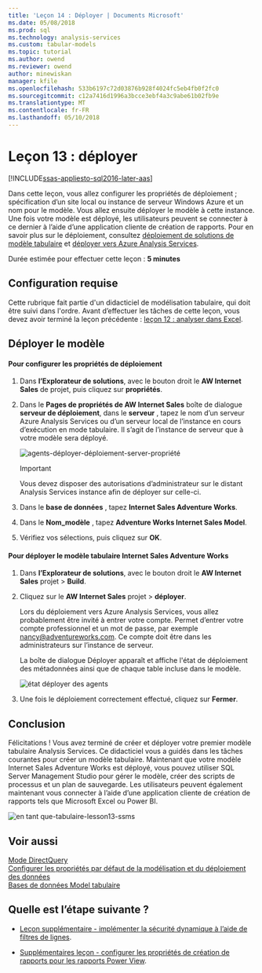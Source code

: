 ```yaml
---
title: 'Leçon 14 : Déployer | Documents Microsoft'
ms.date: 05/08/2018
ms.prod: sql
ms.technology: analysis-services
ms.custom: tabular-models
ms.topic: tutorial
ms.author: owend
ms.reviewer: owend
author: minewiskan
manager: kfile
ms.openlocfilehash: 533b6197c72d03876b928f4024fc5eb4fb0f2fc0
ms.sourcegitcommit: c12a7416d1996a3bcce3ebf4a3c9abe61b02fb9e
ms.translationtype: MT
ms.contentlocale: fr-FR
ms.lasthandoff: 05/10/2018
---
```

# <a name="lesson-13-deploy"></a>Leçon 13 : déployer
[!INCLUDE[ssas-appliesto-sql2016-later-aas](../includes/ssas-appliesto-sql2016-later-aas.md)]

Dans cette leçon, vous allez configurer les propriétés de déploiement ; spécification d’un site local ou instance de serveur Windows Azure et un nom pour le modèle. Vous allez ensuite déployer le modèle à cette instance. Une fois votre modèle est déployé, les utilisateurs peuvent se connecter à ce dernier à l’aide d’une application cliente de création de rapports. Pour en savoir plus sur le déploiement, consultez [déploiement de solutions de modèle tabulaire](../analysis-services/tabular-models/tabular-model-solution-deployment-ssas-tabular.md) et [déployer vers Azure Analysis Services](https://docs.microsoft.com/azure/analysis-services/analysis-services-deploy).  
  
Durée estimée pour effectuer cette leçon : **5 minutes**  
  
## <a name="prerequisites"></a>Configuration requise  
Cette rubrique fait partie d'un didacticiel de modélisation tabulaire, qui doit être suivi dans l'ordre. Avant d’effectuer les tâches de cette leçon, vous devez avoir terminé la leçon précédente : [leçon 12 : analyser dans Excel](../analysis-services/lesson-12-analyze-in-excel.md).  
  
## <a name="deploy-the-model"></a>Déployer le modèle  
  
#### <a name="to-configure-deployment-properties"></a>Pour configurer les propriétés de déploiement  
  
1.  Dans **l’Explorateur de solutions**, avec le bouton droit le **AW Internet Sales** de projet, puis cliquez sur **propriétés**.  
  
2.  Dans le **Pages de propriétés de AW Internet Sales** boîte de dialogue **serveur de déploiement**, dans le **serveur** , tapez le nom d’un serveur Azure Analysis Services ou d’un serveur local de l’instance en cours d’exécution en mode tabulaire. Il s’agit de l’instance de serveur que à votre modèle sera déployé.  

    ![agents-déployer-déploiement-server-propriété](../analysis-services/media/aas-deploy-deployment-server-property.png)
 
    > [!IMPORTANT]  
    > Vous devez disposer des autorisations d’administrateur sur le distant Analysis Services instance afin de déployer sur celle-ci.  
  
3.  Dans le **base de données** , tapez **Internet Sales Adventure Works**.  
  
4.  Dans le **Nom_modèle** , tapez **Adventure Works Internet Sales Model**.  
  
5.  Vérifiez vos sélections, puis cliquez sur **OK**.  
  
#### <a name="to-deploy-the-adventure-works-internet-sales-tabular-model"></a>Pour déployer le modèle tabulaire Internet Sales Adventure Works  
  
1.  Dans **l’Explorateur de solutions**, avec le bouton droit le **AW Internet Sales** projet > **Build**.  

2.  Cliquez sur le **AW Internet Sales** projet > **déployer**.

    Lors du déploiement vers Azure Analysis Services, vous allez probablement être invité à entrer votre compte. Permet d’entrer votre compte professionnel et un mot de passe, par exemple nancy@adventureworks.com. Ce compte doit être dans les administrateurs sur l’instance de serveur.
  
    La boîte de dialogue Déployer apparaît et affiche l'état de déploiement des métadonnées ainsi que de chaque table incluse dans le modèle.  
    
    ![état déployer des agents](../analysis-services/media/aas-deploy-status.png)
  
3. Une fois le déploiement correctement effectué, cliquez sur **Fermer**.  
  
## <a name="conclusion"></a>Conclusion  
Félicitations ! Vous avez terminé de créer et déployer votre premier modèle tabulaire Analysis Services. Ce didacticiel vous a guidés dans les tâches courantes pour créer un modèle tabulaire. Maintenant que votre modèle Internet Sales Adventure Works est déployé, vous pouvez utiliser SQL Server Management Studio pour gérer le modèle, créer des scripts de processus et un plan de sauvegarde. Les utilisateurs peuvent également maintenant vous connecter à l’aide d’une application cliente de création de rapports tels que Microsoft Excel ou Power BI.  

![en tant que-tabulaire-lesson13-ssms](../analysis-services/media/as-tabular-lesson13-ssms.png)
  
  
## <a name="see-also"></a>Voir aussi  
[Mode DirectQuery](../analysis-services/tabular-models/directquery-mode-ssas-tabular.md)  
[Configurer les propriétés par défaut de la modélisation et du déploiement des données](../analysis-services/tabular-models/configure-default-data-modeling-and-deployment-properties-ssas-tabular.md)  
[Bases de données Model tabulaire](../analysis-services/tabular-models/tabular-model-databases-ssas-tabular.md)  
  
  
  ## <a name="whats-next"></a>Quelle est l’étape suivante ?
*  [Leçon supplémentaire - implémenter la sécurité dynamique à l’aide de filtres de lignes](../analysis-services/supplemental-lesson-implement-dynamic-security-by-using-row-filters.md).

*  [Supplémentaires leçon - configurer les propriétés de création de rapports pour les rapports Power View](../analysis-services/supplemental-lesson-configure-reporting-properties-for-power-view-reports.md).
